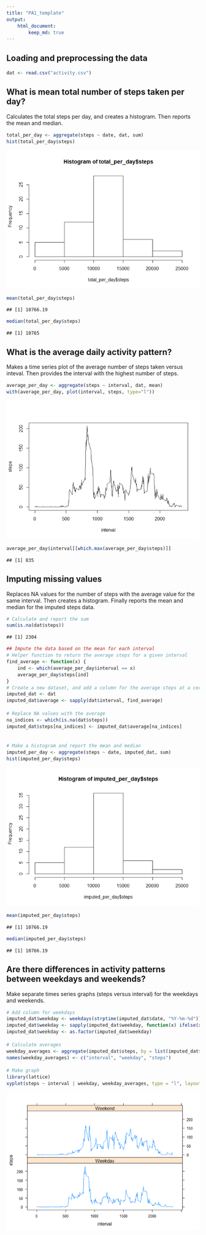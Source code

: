 ```yaml
---
title: "PA1_template"
output:
    html_document:
        keep_md: true
---
```




## Loading and preprocessing the data


```r
dat <- read.csv("activity.csv")
```

## What is mean total number of steps taken per day?
Calculates the total steps per day, and creates a histogram. Then reports the mean and median.


```r
total_per_day <- aggregate(steps ~ date, dat, sum)
hist(total_per_day$steps)
```

![](Figs/unnamed-chunk-2-1.png)<!-- -->

```r
mean(total_per_day$steps)
```

```
## [1] 10766.19
```

```r
median(total_per_day$steps)
```

```
## [1] 10765
```

## What is the average daily activity pattern?
Makes a time series plot of the average number of steps taken versus inteval. Then provides the interval with the highest number of steps.


```r
average_per_day <- aggregate(steps ~ interval, dat, mean)
with(average_per_day, plot(interval, steps, type="l"))
```

![](Figs/unnamed-chunk-3-1.png)<!-- -->

```r
average_per_day$interval[[which.max(average_per_day$steps)]]
```

```
## [1] 835
```

## Imputing missing values
Replaces NA values for the number of steps with the average value for the same interval. Then creates a histogram. Finally reports the mean and median for the imputed steps data.


```r
# Calculate and report the sum
sum(is.na(dat$steps))
```

```
## [1] 2304
```

```r
## Impute the data based on the mean for each interval
# Helper function to return the average steps for a given interval
find_average <- function(x) {
    ind <- which(average_per_day$interval == x)
    average_per_day$steps[ind]
}
# Create a new dataset, and add a column for the average steps at a certain interval
imputed_dat <- dat
imputed_dat$average <- sapply(dat$interval, find_average)

# Replace NA values with the average
na_indices <- which(is.na(dat$steps))
imputed_dat$steps[na_indices] <- imputed_dat$average[na_indices]


# Make a histogram and report the mean and median
imputed_per_day <- aggregate(steps ~ date, imputed_dat, sum)
hist(imputed_per_day$steps)
```

![](Figs/unnamed-chunk-4-1.png)<!-- -->

```r
mean(imputed_per_day$steps)
```

```
## [1] 10766.19
```

```r
median(imputed_per_day$steps)
```

```
## [1] 10766.19
```

## Are there differences in activity patterns between weekdays and weekends?
Make separate times series graphs (steps versus interval) for the weekdays and weekends.


```r
# Add column for weekdays
imputed_dat$weekday <- weekdays(strptime(imputed_dat$date, "%Y-%m-%d"))
imputed_dat$weekday <- sapply(imputed_dat$weekday, function(x) ifelse(x %in% c("Saturday", "Sunday"), "Weekend", "Weekday"))
imputed_dat$weekday <- as.factor(imputed_dat$weekday)

# Calculate averages
weekday_averages <- aggregate(imputed_dat$steps, by = list(imputed_dat$interval, imputed_dat$weekday), mean)
names(weekday_averages) <- c("interval", "weekday", "steps")

# Make graph
library(lattice)
xyplot(steps ~ interval | weekday, weekday_averages, type = "l", layout = c(1,2))
```

![](Figs/unnamed-chunk-5-1.png)<!-- -->
